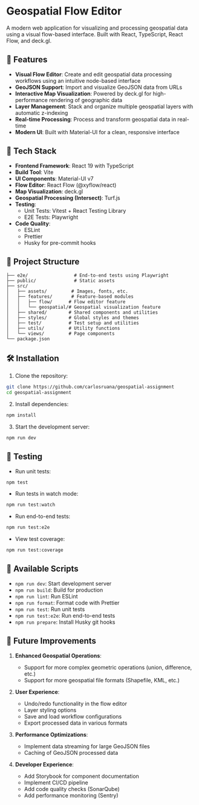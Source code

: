 # Geospatial Flow Editor

A modern web application for visualizing and processing geospatial data using a visual flow-based interface. Built with React, TypeScript, React Flow, and deck.gl.

## 🌟 Features

- **Visual Flow Editor**: Create and edit geospatial data processing workflows using an intuitive node-based interface
- **GeoJSON Support**: Import and visualize GeoJSON data from URLs
- **Interactive Map Visualization**: Powered by deck.gl for high-performance rendering of geographic data
- **Layer Management**: Stack and organize multiple geospatial layers with automatic z-indexing
- **Real-time Processing**: Process and transform geospatial data in real-time
- **Modern UI**: Built with Material-UI for a clean, responsive interface

## 🚀 Tech Stack

- **Frontend Framework**: React 19 with TypeScript
- **Build Tool**: Vite
- **UI Components**: Material-UI v7
- **Flow Editor**: React Flow (@xyflow/react)
- **Map Visualization**: deck.gl
- **Geospatial Processing (Intersect)**: Turf.js
- **Testing**:
     - Unit Tests: Vitest + React Testing Library
     - E2E Tests: Playwright
- **Code Quality**:
     - ESLint
     - Prettier
     - Husky for pre-commit hooks

## 📁 Project Structure

```
├── e2e/                 # End-to-end tests using Playwright
├── public/              # Static assets
├── src/
│   ├── assets/         # Images, fonts, etc.
│   ├── features/       # Feature-based modules
│   │   ├── flow/      # Flow editor feature
│   │   └── geospatial/# Geospatial visualization feature
│   ├── shared/        # Shared components and utilities
│   ├── styles/        # Global styles and themes
│   ├── test/          # Test setup and utilities
│   ├── utils/         # Utility functions
│   └── views/         # Page components
└── package.json
```

## 🛠️ Installation

1. Clone the repository:

```bash
git clone https://github.com/carlosruana/geospatial-assignment
cd geospatial-assignment
```

2. Install dependencies:

```bash
npm install
```

3. Start the development server:

```bash
npm run dev
```

## 🧪 Testing

- Run unit tests:

```bash
npm test
```

- Run tests in watch mode:

```bash
npm run test:watch
```

- Run end-to-end tests:

```bash
npm run test:e2e
```

- View test coverage:

```bash
npm run test:coverage
```

## 🔧 Available Scripts

- `npm run dev`: Start development server
- `npm run build`: Build for production
- `npm run lint`: Run ESLint
- `npm run format`: Format code with Prettier
- `npm run test`: Run unit tests
- `npm run test:e2e`: Run end-to-end tests
- `npm run prepare`: Install Husky git hooks

## 🚧 Future Improvements

1. **Enhanced Geospatial Operations**:

     - Support for more complex geometric operations (union, difference, etc.)
     - Support for more geospatial file formats (Shapefile, KML, etc.)

2. **User Experience**:

     - Undo/redo functionality in the flow editor
     - Layer styling options
     - Save and load workflow configurations
     - Export processed data in various formats

3. **Performance Optimizations**:

     - Implement data streaming for large GeoJSON files
     - Caching of GeoJSON processed data

4. **Developer Experience**:
     - Add Storybook for component documentation
     - Implement CI/CD pipeline
     - Add code quality checks (SonarQube)
     - Add performance monitoring (Sentry)
